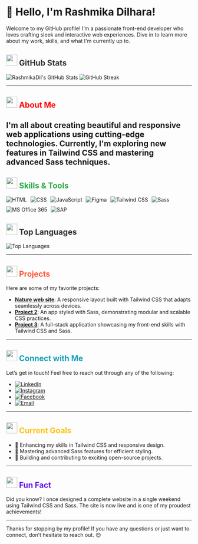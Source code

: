 # 👋 Hello, I'm Rashmika Dilhara!

Welcome to my GitHub profile! I’m a passionate front-end developer who loves crafting sleek and interactive web experiences. Dive in to learn more about my work, skills, and what I'm currently up to.


## <img src="https://img.icons8.com/ios-filled/50/ffffff/github.png" width="30"/> <span style="color: #333;">GitHub Stats</span>

![RashmikaDil's GitHub Stats](https://github-readme-stats.vercel.app/api?username=RashmikaDil&show_icons=true&hide_title=true&hide=prs&count_private=true&include_all_commits=true&hide_border=true&theme=tokyo-night)
![GitHub Streak](https://github-readme-streak-stats.herokuapp.com/?user=RashmikaDil&theme=tokyo-night&hide_border=true)

---

## <img src="https://img.icons8.com/ios-filled/50/ffffff/about.png" width="30"/> <span style="color: #FF0000;">About Me</span>

I'm all about creating beautiful and responsive web applications using cutting-edge technologies. Currently, I'm exploring new features in Tailwind CSS and mastering advanced Sass techniques.
---

## <img src="https://img.icons8.com/ios-filled/50/ffffff/github.png" width="30"/> <span style="color: #28a745;">Skills & Tools</span>

<div style="display: flex; gap: 10px; flex-wrap: wrap;">
  <a href="#" style="text-decoration: none; color: inherit;">
    <img src="https://img.shields.io/badge/-HTML-E34F26?style=for-the-badge&logo=html5&logoColor=FFFFFF" alt="HTML" style="transition: transform 0.3s ease, box-shadow 0.3s ease;"/>
  </a>
  <a href="#" style="text-decoration: none; color: inherit;">
    <img src="https://img.shields.io/badge/-CSS-1572B6?style=for-the-badge&logo=css3&logoColor=FFFFFF" alt="CSS" style="transition: transform 0.3s ease, box-shadow 0.3s ease;"/>
  </a>
  <a href="#" style="text-decoration: none; color: inherit;">
    <img src="https://img.shields.io/badge/-JavaScript-F7DF1E?style=for-the-badge&logo=javascript&logoColor=000000" alt="JavaScript" style="transition: transform 0.3s ease, box-shadow 0.3s ease;"/>
  </a>
  <a href="#" style="text-decoration: none; color: inherit;">
    <img src="https://img.shields.io/badge/-Figma-F24E1E?style=for-the-badge&logo=figma&logoColor=FFFFFF" alt="Figma" style="transition: transform 0.3s ease, box-shadow 0.3s ease;"/>
  </a>
  <a href="#" style="text-decoration: none; color: inherit;">
    <img src="https://img.shields.io/badge/-Tailwind%20CSS-38B2AC?style=for-the-badge&logo=tailwindcss&logoColor=FFFFFF" alt="Tailwind CSS" style="transition: transform 0.3s ease, box-shadow 0.3s ease;"/>
  </a>
  <a href="#" style="text-decoration: none; color: inherit;">
    <img src="https://img.shields.io/badge/-Sass-CC6699?style=for-the-badge&logo=sass&logoColor=FFFFFF" alt="Sass" style="transition: transform 0.3s ease, box-shadow 0.3s ease;"/>
  </a>
  <a href="#" style="text-decoration: none; color: inherit;">
    <img src="https://img.shields.io/badge/-MS%20Office%20365-F25022?style=for-the-badge&logo=microsoft&logoColor=FFFFFF" alt="MS Office 365" style="transition: transform 0.3s ease, box-shadow 0.3s ease;"/>
  </a>
  <a href="#" style="text-decoration: none; color: inherit;">
    <img src="https://img.shields.io/badge/-SAP-00376B?style=for-the-badge&logo=sap&logoColor=FFFFFF" alt="SAP" style="transition: transform 0.3s ease, box-shadow 0.3s ease;"/>
  </a>
</div>



## <img src="https://img.icons8.com/ios-filled/50/ffffff/github.png" width="30"/> <span style="color: #333;">Top Languages</span>

![Top Languages](https://github-readme-stats.vercel.app/api/top-langs/?username=RashmikaDil&layout=compact&theme=tokyo-nigh)


---

## <img src="https://img.icons8.com/ios-filled/50/ffffff/rocket.png" width="30"/> <span style="color: #ff5733;">Projects</span>

Here are some of my favorite projects:

- **[Nature web site](https://github.com/RashmikaDil/project1)**: A responsive layout built with Tailwind CSS that adapts seamlessly across devices.
- **[Project 2](https://github.com/RashmikaDil/project2)**: An app styled with Sass, demonstrating modular and scalable CSS practices.
- **[Project 3](https://github.com/RashmikaDil/project3)**: A full-stack application showcasing my front-end skills with Tailwind CSS and Sass.

---

## <img src="https://img.icons8.com/ios-filled/50/ffffff/phone.png" width="30"/> <span style="color: #17a2b8;">Connect with Me</span>

Let’s get in touch! Feel free to reach out through any of the following:

- [![LinkedIn](https://img.shields.io/badge/-LinkedIn-0077B5?style=for-the-badge&logo=linkedin&logoColor=white)](https://www.linkedin.com/in/rashmika-dilhara-47a7102aa/)
- [![Instagram](https://img.shields.io/badge/-Instagram-E4405F?style=for-the-badge&logo=instagram&logoColor=white)](https://www.instagram.com/rashmikadil523/)
- [![Facebook](https://img.shields.io/badge/-Facebook-1877F2?style=for-the-badge&logo=facebook&logoColor=white)](https://web.facebook.com/RashmikaDilharaFB)
- [![Email](https://img.shields.io/badge/-Email-D14836?style=for-the-badge&logo=gmail&logoColor=white)](mailto:rashmikadil2023@gmail.com)

---

## <img src="https://img.icons8.com/ios-filled/50/ffffff/goals.png" width="30"/> <span style="color: #ffc107;">Current Goals</span>

- 🌱 Enhancing my skills in Tailwind CSS and responsive design.
- 🎨 Mastering advanced Sass features for efficient styling.
- 🚀 Building and contributing to exciting open-source projects.

---

## <img src="https://img.icons8.com/ios-filled/50/ffffff/idea.png" width="30"/> <span style="color: #6610f2;">Fun Fact</span>

Did you know? I once designed a complete website in a single weekend using Tailwind CSS and Sass. The site is now live and is one of my proudest achievements!

---

Thanks for stopping by my profile! If you have any questions or just want to connect, don’t hesitate to reach out. 😊
